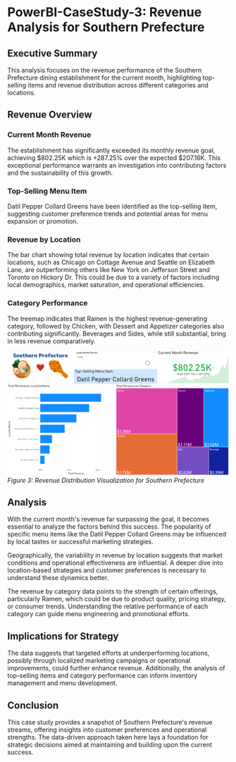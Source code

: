 # PowerBI-CaseStudy-3: Revenue Analysis for Southern Prefecture

## Executive Summary
This analysis focuses on the revenue performance of the Southern Prefecture dining establishment for the current month, highlighting top-selling items and revenue distribution across different categories and locations.

## Revenue Overview

### Current Month Revenue
The establishment has significantly exceeded its monthly revenue goal, achieving $802.25K which is +287.25% over the expected $207.16K. This exceptional performance warrants an investigation into contributing factors and the sustainability of this growth.

### Top-Selling Menu Item
Datil Pepper Collard Greens have been identified as the top-selling item, suggesting customer preference trends and potential areas for menu expansion or promotion.

### Revenue by Location
The bar chart showing total revenue by location indicates that certain locations, such as Chicago on Cottage Avenue and Seattle on Elizabeth Lane, are outperforming others like New York on Jefferson Street and Toronto on Hickory Dr. This could be due to a variety of factors including local demographics, market saturation, and operational efficiencies.

### Category Performance
The treemap indicates that Ramen is the highest revenue-generating category, followed by Chicken, with Dessert and Appetizer categories also contributing significantly. Beverages and Sides, while still substantial, bring in less revenue comparatively.

![Southern Prefecture Revenue Data Visualization](https://github.com/PWRXNDR/PowerBI-CaseStudy-3/blob/8312fa98bd44ec47513be8c2363d5ad357e34505/case%20study%203.png)
*Figure 3: Revenue Distribution Visualization for Southern Prefecture*

## Analysis

With the current month's revenue far surpassing the goal, it becomes essential to analyze the factors behind this success. The popularity of specific menu items like the Datil Pepper Collard Greens may be influenced by local tastes or successful marketing strategies.

Geographically, the variability in revenue by location suggests that market conditions and operational effectiveness are influential. A deeper dive into location-based strategies and customer preferences is necessary to understand these dynamics better.

The revenue by category data points to the strength of certain offerings, particularly Ramen, which could be due to product quality, pricing strategy, or consumer trends. Understanding the relative performance of each category can guide menu engineering and promotional efforts.

## Implications for Strategy

The data suggests that targeted efforts at underperforming locations, possibly through localized marketing campaigns or operational improvements, could further enhance revenue. Additionally, the analysis of top-selling items and category performance can inform inventory management and menu development.

## Conclusion

This case study provides a snapshot of Southern Prefecture's revenue streams, offering insights into customer preferences and operational strengths. The data-driven approach taken here lays a foundation for strategic decisions aimed at maintaining and building upon the current success.
